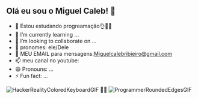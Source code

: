 ## Olá eu sou o Miguel Caleb! 👋

- 🔭 Estou estudando progreamação👌🧑‍💻
- 🌱 I’m currently learning ...
- 👯 I’m looking to collaborate on ...
- 🤔 pronomes: ele/Dele
- 💬 MEU EMAIL para mensagens:Miguelcalebribieiro@gmail.com
- 📫 meu canal no youtube:[](https://www.youtube.com/channel/UCVmwVHJkSXckmuGaQ5uzBug)
- 😄 Pronouns: ...
- ⚡ Fun fact: ...

![HackerRealityColoredKeyboardGIF](https://github.com/user-attachments/assets/76e8d29c-4fa9-4042-88b4-222ea2aa1758)
🧑‍💻
![ProgrammerRoundedEdgesGIF](https://github.com/user-attachments/assets/26003e75-0939-4705-aeec-22cd297a719c)
